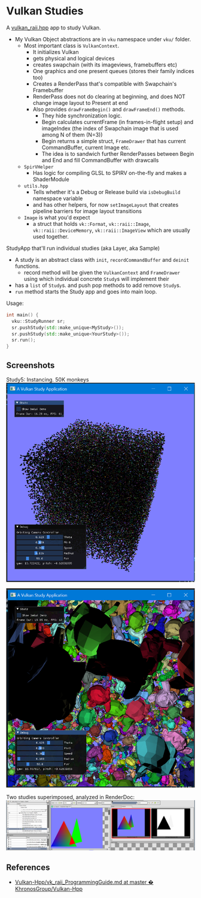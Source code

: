 # Vulkan Studies

A [vulkan_raii.hpp](https://github.com/KhronosGroup/Vulkan-Hpp/) app to study Vulkan.

* My Vulkan Object abstractions are in `vku` namespace under `vku/` folder.
  * Most important class is `VulkanContext`.
    * It initializes Vulkan
    * gets physical and logical devices
    * creates swapchain (with its imageviews, framebuffers etc)
    * One graphics and one present queues (stores their family indices too)
    * Creates a RenderPass that's compatible with Swapchain's Framebuffer
    * RenderPass does not do clearing at beginning, and does NOT change image layout to Present at end
    * Also provides `drawFrameBegin()` and `drawFrameEnd()` methods.
      * They hide synchronization logic.
      * Begin calculates currentFrame (in frames-in-flight setup) and imageIndex (the index of Swapchain image that is used among N of them (N=3))
      * Begin returns a simple struct, `FrameDrawer` that has current CommandBuffer, current Image etc.
      * The idea is to sandwich further RenderPasses between Begin and End and fill CommandBuffer with drawcalls
  * `SpirVHelper`
    * Has logic for compiling GLSL to SPIRV on-the-fly and makes a ShaderModule
  * `utils.hpp`
    * Tells whether it's a Debug or Release build via `isDebugBuild` namespace variable
    * and has other helpers, for now `setImageLayout` that creates pipeline barriers for image layout transitions
  * `Image` is what you'd expect
    * a struct that holds `vk::Format`, `vk::raii::Image`, `vk::raii::DeviceMemory`, `vk::raii::ImageView` which are usually used together.
  
StudyApp that'll run individual studies (aka Layer, aka Sample)

* A study is an abstract class with `init`, `recordCommandBuffer` and `deinit` functions.
  * record method will be given the `VulkanContext` and `FrameDrawer` using which individual concrete `Study`s will implement their
* has a `list` of `Study`s. and push pop methods to add remove `Study`s.
* `run` method starts the Study app and goes into main loop.

Usage:

```c++
int main() {
  vku::StudyRunner sr;
  sr.pushStudy(std::make_unique<MyStudy>());
  sr.pushStudy(std::make_unique<YourStudy>());
  sr.run();
}
```

## Screenshots

Study5: Instancing. 50K monkeys
![instancing](../../screenshots/Study05-instancing-50K_Monkeys-01.png)

![instancing](../../screenshots/Study05-instancing-50K_Monkeys-02.png)

Two studies superimposed, analyzed in RenderDoc:
![RenderDoc](../../screenshots/RenderDoc-TwoStudies.png)

## References

* [Vulkan\-Hpp/vk\_raii\_ProgrammingGuide\.md at master � KhronosGroup/Vulkan\-Hpp](https://github.com/KhronosGroup/Vulkan-Hpp/blob/master/vk_raii_ProgrammingGuide.md)
